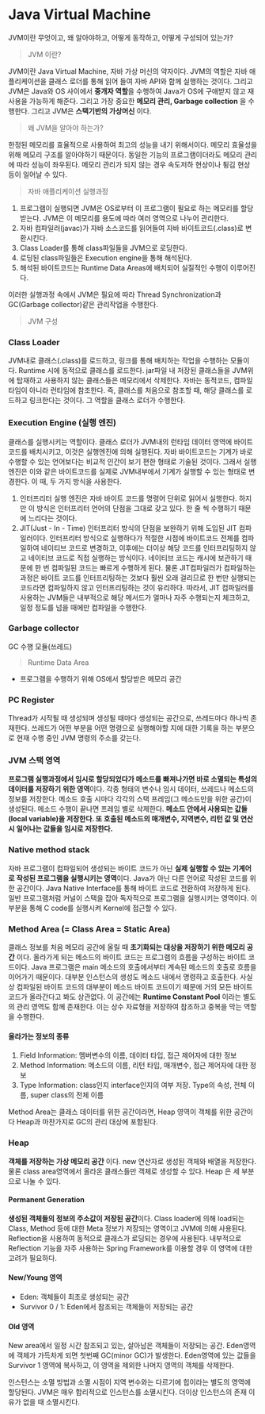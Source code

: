 # Java Virtual Machine

JVM이란 무엇이고, 왜 알아야하고, 어떻게 동작하고, 어떻게 구성되어 있는가?

> JVM 이란?

JVM이란 Java Virtual Machine, 자바 가상 머신의 약자이다. JVM의 역할은 자바 애플리케이션을 클래스 로더를 통해 읽어 들여 자바 API와 함께 실행하는 것이다. 그리고 JVM은 Java와 OS 사이에서 **중개자 역할**을 수행하여 Java가 OS에 구애받지 않고 재사용을 가능하게 해준다. 그리고 가장 중요한 **메모리 관리, Garbage collection** 을 수행한다. 그리고 JVM은 **스택기반의 가상머신** 이다. 

> 왜 JVM을 알아야 하는가?

한정된 메모리를 효율적으로 사용하여 최고의 성능을 내기 위해서이다. 메모리 효율성을 위해 메모리 구조를 알아야하기 때문이다. 동일한 기능의 프로그램이더라도 메모리 관리에 따라 성능이 좌우된다. 메모리 관리가 되지 않는 경우 속도저하 현상이나 튕김 현상 등이 일어날 수 있다.

> 자바 애플리케이션 실행과정

1. 프로그램이 실행되면 JVM은 OS로부터 이 프로그램이 필요로 하는 메모리를 할당받는다. JVM은 이 메모리를 용도에 따라 여러 영역으로 나누어 관리한다.
2. 자바 컴파일러(javac)가 자바 소스코드를 읽어들여 자바 바이트코드(.class)로 변환시킨다.
3. Class Loader를 통해 class파일들을 JVM으로 로딩한다.
4. 로딩된 class파일들은 Execution engine을 통해 해석된다.
5. 해석된 바이트코드는 Runtime Data Areas에 배치되어 실질적인 수행이 이루어진다.

이러한 실행과정 속에서 JVM은 필요에 따라 Thread Synchronization과 GC(Garbage collector)같은 관리작업을 수행한다.

> JVM 구성

### Class Loader

JVM내로 클래스(.class)를 로드하고, 링크를 통해 배치하는 작업을 수행하는 모듈이다. Runtime 시에 동적으로 클래스를 로드한다. jar파일 내 저장된 클래스들을 JVM위에 탑재하고 사용하지 않는 클래스들은 메모리에서 삭제한다. 자바는 동적코드, 컴파일 타임이 아니라 런타임에 참조한다. 즉, 클래스를 처음으로 참조할 때, 해당 클래스를 로드하고 링크한다는 것이다. 그 역할을 클래스 로더가 수행한다.

### Execution Engine (실행 엔진)

클래스를 실행시키는 역할이다. 클래스 로더가 JVM내의 런타임 데이터 영역에 바이트 코드를 배치시키고, 이것은 실행엔진에 의해 실행된다. 자바 바이트코드는 기계가 바로 수행할 수 있는 언어보다는 비교적 인간이 보기 편한 형태로 기술된 것이다. 그래서 실행 엔진은 이와 같은 바이트코드를 실제로 JVM내부에서 기계가 실행할 수 있는 형태로 변경한다. 이 때, 두 가지 방식을 사용한다.

1. 인터프리터
   실행 엔진은 자바 바이트 코드를 명령어 단위로 읽어서 실행한다. 하지만 이 방식은 인터프리터 언어의 단점을 그대로 갖고 있다. 한 줄 씩 수행하기 때문에 느리다는 것이다.
2. JIT(Just - In - Time)
   인터프리터 방식의 단점을 보완하기 위해 도입된 JIT 컴파일러이다. 인터프리터 방식으로 실행하다가 적절한 시점에 바이트코드 전체를 컴파일하여 네이티브 코드로 변경하고, 이후에는 더이상 해당 코드를 인터프리팅하지 않고 네이티브 코드로 직접 실행하는 방식이다. 네이티브 코드는 캐시에 보관하기 때문에 한 번 컴파일된 코드는 빠르게 수행하게 된다. 물론 JIT컴파일러가 컴파일하는 과정은 바이트 코드를 인터프리팅하는 것보다 훨씬 오래 걸리므로 한 번만 실행되는 코드라면 컴파일하지 않고 인터프리팅하는 것이 유리하다. 따라서, JIT 컴파일러를 사용하는 JVM들은 내부적으로 해당 메서드가 얼마나 자주 수행되는지 체크하고, 일정 정도를 넘을 때에만 컴파일을 수행한다.

### Garbage collector

GC 수행 모듈(쓰레드)

> Runtime Data Area

- 프로그램을 수행하기 위해 OS에서 할당받은 메모리 공간

### PC Register
Thread가 시작될 때 생성되며 생성될 때마다 생성되는 공간으로, 쓰레드마다 하나씩 존재한다. 쓰레드가 어떤 부분을 어떤 명령으로 실행해야할 지에 대한 기록을 하는 부분으로 현재 수행 중인 JVM 명령의 주소를 갖는다.

### JVM 스택 영역
**프로그램 실행과정에서 임시로 할당되었다가 메소드를 빠져나가면 바로 소멸되는 특성의 데이터를 저장하기 위한 영역**이다. 각종 형태의 변수나 임시 데이터, 쓰레드나 메소드의 정보를 저장한다. 메소드 호출 시마다 각각의 스택 프레임(그 메소드만을 위한 공간)이 생성된다. 메소드 수행이 끝나면 프레임 별로 삭제한다. **메소드 안에서 사용되는 값들(local variable)을 저장한다. 또 호출된 메소드의 매개변수, 지역변수, 리턴 값 및 연산 시 일어나는 값들을 임시로 저장한다.**

### Native method stack

자바 프로그램이 컴파일되어 생성되는 바이트 코드가 아닌 **실제 실행할 수 있는 기계어로 작성된 프로그램을 실행시키는 영역**이다. Java가 아닌 다른 언어로 작성된 코드를 위한 공간이다. Java Native Interface를 통해 바이트 코드로 전환하여 저장하게 된다. 일반 프로그램처럼 커널이 스택을 잡아 독자적으로 프로그램을 실행시키는 영역이다. 이 부분을 통해 C code를 실행시켜 Kernel에 접근할 수 있다.

### Method Area (= Class Area = Static Area)

클래스 정보를 처음 메모리 공간에 올릴 때 **초기화되는 대상을 저장하기 위한 메모리 공간** 이다. 올라가게 되는 메소드의 바이트 코드는 프로그램의 흐름을 구성하는 바이트 코드이다. Java 프로그램은 main 메소드의 호출에서부터 계속된 메소드의 호출로 흐름을 이어가기 때문이다. 대부분 인스턴스의 생성도 메소드 내에서 명령하고 호출한다. 사실상 컴파일된 바이트 코드의 대부분이 메소드 바이트 코드이기 때문에 거의 모든 바이트 코드가 올라간다고 봐도 상관없다. 이 공간에는 **Runtime Constant Pool** 이라는 별도의 관리 영역도 함께 존재한다. 이는 상수 자료형을 저장하여 참조하고 중복을 막는 역할을 수행한다.

#### 올라가는 정보의 종류

1) Field Information: 멤버변수의 이름, 데이터 타입, 접근 제어자에 대한 정보
2) Method Information: 메소드의 이름, 리턴 타입, 매개변수, 접근 제어자에 대한 정보
3) Type Information: class인지 interface인지의 여부 저장. Type의 속성, 전체 이름, super class의 전체 이름

Method Area는 클래스 데이터를 위한 공간이라면, Heap 영역이 객체를 위한 공간이다
Heap과 마찬가지로 GC의 관리 대상에 포함된다.

### Heap

**객체를 저장하는 가상 메모리 공간** 이다. new 연산자로 생성된 객체와 배열을 저장한다. 물론 class area영역에서 올라온 클래스들만 객체로 생성할 수 있다. Heap 은 세 부분으로 나눌 수 있다.

#### Permanent Generation

**생성된 객체들의 정보의 주소값이 저장된 공간**이다. Class loader에 의해 load되는 Class, Method 등에 대한 Meta 정보가 저장되는 영역이고 JVM에 의해 사용된다. Reflection을 사용하여 동적으로 클래스가 로딩되는 경우에 사용된다. 내부적으로 Reflection 기능을 자주 사용하는 Spring Framework를 이용할 경우 이 영역에 대한 고려가 필요하다.

#### New/Young 영역

- Eden: 객체들이 최초로 생성되는 공간
- Survivor 0 / 1: Eden에서 참조되는 객체들이 저장되는 공간

#### Old 영역

New area에서 일정 시간 참조되고 있는, 살아남은 객체들이 저장되는 공간. Eden영역에 객체가 가득차게 되면 첫번째 GC(minor GC)가 발생한다. Eden영역에 있는 값들을 Survivor 1 영역에 복사하고, 이 영역을 제외한 나머지 영역의 객체를 삭제한다.

인스턴스는 소멸 방법과 소멸 시점이 지역 변수와는 다르기에 힙이라는 별도의 영역에 할당된다. JVM은 매우 합리적으로 인스턴스를 소멸시킨다. 더이상 인스턴스의 존재 이유가 없을 때 소멸시킨다.